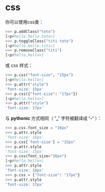 # css

你可以使用css类：

```python
>>> p.addClass("toto")
[<p#hello.hello.toto>]
>>> p.toggleClass("titi toto")
[<p#hello.hello.titi>]
>>> p.removeClass("titi")
[<p#hello.hello>]
```

或 css 样式：

```python
>>> p.css("font-size", "15px")
[<p#hello.hello>]
>>> p.attr("style")
'font-size: 15px'
>>> p.css({"font-size": "17px"})
[<p#hello.hello>]
>>> p.attr("style")
'font-size: 17px'
```

与 **pythonic** 方式相同（ **'_'** 字符被翻译成 **'-'** ）：

```python
>>> p.css.font_size = "16px"
>>> p.attr.style
'font-size: 16px'
>>> p.css['font-size'] = "15px"
>>> p.attr.style
'font-size: 15px'
>>> p.css(font_size="16px")
[<p#hello.hello>]
>>> p.attr.style
'font-size: 16px'
>>> p.css = {"font-size": "17px"}
>>> p.attr.style
'font-size: 17px'
```
